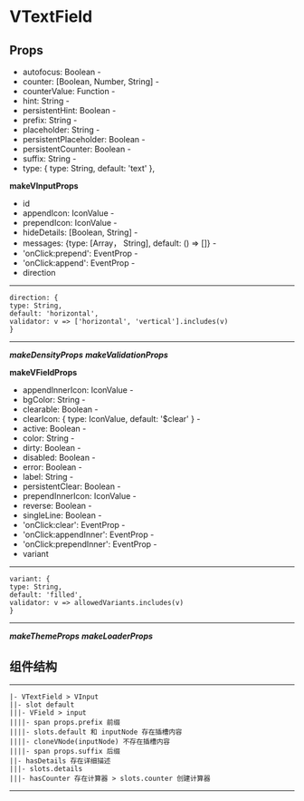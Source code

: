 # VTextField

## Props

- autofocus: Boolean - 
- counter: [Boolean, Number, String] - 
- counterValue: Function - 
- hint: String - 
- persistentHint: Boolean - 
- prefix: String - 
- placeholder: String - 
- persistentPlaceholder: Boolean - 
- persistentCounter: Boolean - 
- suffix: String - 
- type: { type: String, default: 'text' },

**makeVInputProps**

- id
- appendIcon: IconValue - 
- prependIcon: IconValue - 
- hideDetails: [Boolean, String] - 
- messages: {type: [Array， String], default: () => []} - 
- 'onClick:prepend': EventProp - 
- 'onClick:append': EventProp - 
- direction
***
	direction: {
    type: String,
    default: 'horizontal', 
    validator: v => ['horizontal', 'vertical'].includes(v)
	} 
***

***makeDensityProps***
***makeValidationProps***

**makeVFieldProps**

- appendInnerIcon: IconValue - 
- bgColor: String - 
- clearable: Boolean - 
- clearIcon: { type: IconValue, default: '$clear' } - 
- active: Boolean - 
- color: String - 
- dirty: Boolean - 
- disabled: Boolean - 
- error: Boolean - 
- label: String - 
- persistentClear: Boolean - 
- prependInnerIcon: IconValue - 
- reverse: Boolean - 
- singleLine: Boolean - 
- 'onClick:clear': EventProp - 
- 'onClick:appendInner': EventProp - 
- 'onClick:prependInner': EventProp - 
- variant
***
	variant: {
	type: String,
	default: 'filled',
	validator: v => allowedVariants.includes(v)
	}
***

***makeThemeProps***
***makeLoaderProps***

## 组件结构

***

	|- VTextField > VInput
	||- slot default
	|||- VField > input
	||||- span props.prefix 前缀
	||||- slots.default 和 inputNode 存在插槽内容
	||||- cloneVNode(inputNode) 不存在插槽内容
	||||- span props.suffix 后缀
	||- hasDetails 存在详细描述
	|||- slots.details
	|||- hasCounter 存在计算器 > slots.counter 创建计算器


***